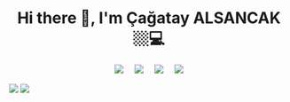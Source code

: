 <h1 align='center'> Hi there 👋, I'm Çağatay ALSANCAK 🏼‍💻 </h1>

<p align='center'>
  <a href="https://instagram.com/cagatay.alsancak071"><img src="https://img.shields.io/badge/Instagram-E4405F?style=for-the-badge&logo=instagram&logoColor=white" /></a>&nbsp;&nbsp;&nbsp;&nbsp;
  <a href="https://twitter.com/wdpbycati"><img src="https://img.shields.io/badge/twitter-%231DA1F2.svg?&style=for-the-badge&logo=twitter&logoColor=white" /></a>&nbsp;&nbsp;&nbsp;&nbsp;
  <a href="https://www.linkedin.com/in/cagatayalsancak/"><img src="https://img.shields.io/badge/linkedin-%230077B5.svg?&style=for-the-badge&logo=linkedin&logoColor=white" /></a>&nbsp;&nbsp;&nbsp;&nbsp;
 <a href="mailto:cagatay.alsancak71@gmail.com"><img src="https://img.shields.io/badge/Gmail-c4df76.svg?&style=for-the-badge&logo=google&logoColor=white" /></a>
</p>

<a href="https://github.com/cagatayalsancak"><img align="center" src="https://github-readme-stats.vercel.app/api?username=cagatayalsancak&show_icons=true&bg_color=0d1117&text_color=bdc3c7&title_color=f1c40f&icon_color=f1c40f&hide_border=true" /></a>
<a href="https://github.com/cagatayalsancak"><img align="center" src="https://github-readme-stats.vercel.app/api/top-langs/?username=cagatayalsancak&bg_color=0d1117&text_color=bdc3c7&title_color=f1c40f&hide_border=true&layout=compact&langs_count=7" /></a>
